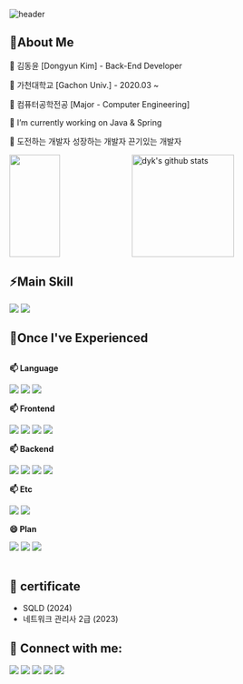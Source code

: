 ![header](https://capsule-render.vercel.app/api?type=slice&color=gradient&height=300&text=Welcome%20To%20Dyk's%20GitHub&fontSize=60&customColorList=0,2,3&animation=scaleIn)

## 🌱About Me

  <p>🔭 김동윤 [Dongyun Kim] - Back-End Developer</p>
  <p>🔭 가천대학교 [Gachon Univ.] - 2020.03 ~ </p>
  <p>🔭 컴퓨터공학전공 [Major - Computer Engineering]</p>
  <p>🔭 I’m currently working on Java & Spring</p>
  <p>🔭 도전하는 개발자 성장하는 개발자 끈기있는 개발자</p>
  <a href="https://github.com/dyk-im"><img align="center" style="height:180px" width="42%" src="https://github-readme-stats.vercel.app/api/top-langs/?username=dyk-im&layout=compact&theme=nord&hide_border=true"/></a>
    <a href="https://github.com/dyk-im"><img align="center"  style="height:180px" src="https://github-readme-stats.vercel.app/api?username=dyk-im&show_icons=true&include_all_commits=true&theme=nord&hide_border=true" alt="dyk's github stats" /></a>


## ⚡Main Skill
<div style="display:flex; flex-direction:column; align-items:flex-start;">
     <div>
       <img src="https://img.shields.io/badge/java-F98012?style=for-the-badge&logo=openjdk&logoColor=white">
       <img src="https://img.shields.io/badge/oracleSQL-F80000?style=for-the-badge&logo=oracle&logoColor=white">
     </div>
</div>

##  🤔Once I've Experienced
<div style="display:flex; flex-direction:column; align-items:flex-start;">
   <p><strong>📫 Language</strong></p>
    <div>
      <img src="https://img.shields.io/badge/C-00599C?style=for-the-badge&logo=C&logoColor=white"/>
      <img src="https://img.shields.io/badge/C++-00599C?style=for-the-badge&logo=cplusplus&logoColor=white">
      <img src="https://img.shields.io/badge/python-3776AB?style=for-the-badge&logo=python&logoColor=white">
    </div>
    <p><strong>📫 Frontend</strong></p>
    <div>
        <img src="https://img.shields.io/badge/html5-E34F26?style=for-the-badge&logo=html5&logoColor=white"> 
        <img src="https://img.shields.io/badge/css-1572B6?style=for-the-badge&logo=css3&logoColor=white"> 
        <img src="https://img.shields.io/badge/javascript-F7DF1E?style=for-the-badge&logo=javascript&logoColor=black"> 
        <img src="https://img.shields.io/badge/react-61DAFB?style=for-the-badge&logo=react&logoColor=white">
        <!--<img src="https://img.shields.io/badge/vue-4FC08D?style=for-the-badge&logo=vue.js&logoColor=white">-->
    </div>
    <p><strong>📫 Backend</strong></p>
    <div>
      <img src="https://img.shields.io/badge/spring-6DB33F?style=for-the-badge&logo=spring&logoColor=black">
      <img src="https://img.shields.io/badge/linux-FCC624?style=for-the-badge&logo=linux&logoColor=black">
      <img src="https://img.shields.io/badge/node.js-5FA04E?style=for-the-badge&logo=node.js&logoColor=black">
      <img src="https://img.shields.io/badge/express-000000?style=for-the-badge&logo=express&logoColor=white">
    </div>
    <p><strong>📫 Etc</strong></p>
    <div>
      <img src="https://img.shields.io/badge/Security-1A1A1A?style=for-the-badge&logo=hackaday&logoColor=white">
      <!--<img src="https://img.shields.io/badge/Amazon ec2-FF9900?style=for-the-badge&logo=amazon ec2&logoColor=white">-->
      <img src="https://img.shields.io/badge/raspberry pi-A22846?style=for-the-badge&logo=raspberry pi&logoColor=white">
      <!--<img src="https://img.shields.io/badge/socket.io-010101?style=for-the-badge&logo=socket.io&logoColor=white">-->
      <!--<img src="https://img.shields.io/badge/tensorflow-FF6F00?style=for-the-badge&logo=tensorflow&logoColor=white">-->
    </div>
    <p><strong>😄 Plan</strong></p>
    <div>
      <img src="https://img.shields.io/badge/springboot-6DB33F?style=for-the-badge&logo=springboot&logoColor=black">
      <img src="https://img.shields.io/badge/docker-2496ED?style=for-the-badge&logo=docker&logoColor=white">
      <!--<img src="https://img.shields.io/badge/kubernetes-326CE5?style=for-the-badge&logo=kubernetes&logoColor=white">-->
      <img src="https://img.shields.io/badge/rust-000000?style=for-the-badge&logo=rust&logoColor=white">
    </div><br>
</div>

## 📝 certificate
* SQLD (2024)
* 네트워크 관리사 2급 (2023)


## 💬 Connect with me:
<div style="display:flex; flex-direction:column; align-items:flex-start;">
<div>
      <img src="https://img.shields.io/badge/notion-000000?style=for-the-badge&logo=notion&logoColor=white">
      <img src="https://img.shields.io/badge/discord-5865F2?style=for-the-badge&logo=discord&logoColor=white">
      <img src="https://img.shields.io/badge/facebook-0866FF?style=for-the-badge&logo=facebook&logoColor=white">
      <img src="https://img.shields.io/badge/instagram-E4405F?style=for-the-badge&logo=instagram&logoColor=white">
      <img src="https://img.shields.io/badge/open-FFCD00?style=for-the-badge&logo=kakaotalk&logoColor=white">
    </div><br>
  </div>
<!--
**dyk-im/dyk-im** is a ✨ _special_ ✨ repository because its `README.md` (this file) appears on your GitHub profile.

Here are some ideas to get you started:

- 🔭 I’m currently working on ...
- 🌱 I’m currently learning ...
- 👯 I’m looking to collaborate on ...
- 🤔 I’m looking for help with ...
- 💬 Ask me about ...
- 📫 How to reach me: ...
- 😄 Pronouns: ...
- ⚡ Fun fact: ...
-->
